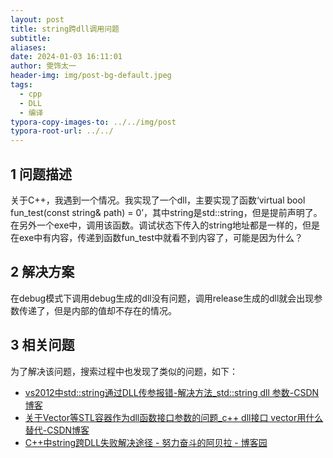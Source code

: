 ```yaml
---
layout: post
title: string跨dll调用问题
subtitle: 
aliases: 
date: 2024-01-03 16:11:01
author: 雯饰太一
header-img: img/post-bg-default.jpeg
tags:
  - cpp
  - DLL
  - 编译
typora-copy-images-to: ../../img/post
typora-root-url: ../../
---
```

## 1 问题描述
关于C++，我遇到一个情况。我实现了一个dll，主要实现了函数‘virtual bool fun_test(const string& path) = 0’，其中string是std::string，但是提前声明了。在另外一个exe中，调用该函数。调试状态下传入的string地址都是一样的，但是在exe中有内容，传递到函数fun_test中就看不到内容了，可能是因为什么？
## 2 解决方案
在debug模式下调用debug生成的dll没有问题，调用release生成的dll就会出现参数传递了，但是内部的值却不存在的情况。
## 3 相关问题
为了解决该问题，搜索过程中也发现了类似的问题，如下：
- [vs2012中std::string通过DLL传参报错-解决方法\_std::string dll 参数-CSDN博客](https://blog.csdn.net/weixin_42096202/article/details/108651357)
- [关于Vector等STL容器作为dll函数接口参数的问题\_c++ dll接口 vector用什么替代-CSDN博客](https://blog.csdn.net/xuelangwin/article/details/53836327)
- [C++中string跨DLL失败解决途径 - 努力奋斗的阿贝拉 - 博客园](https://www.cnblogs.com/abella/p/9582549.html)